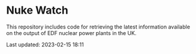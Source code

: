 # Nuke Watch

This repository includes code for retrieving the latest information available on the output of EDF nuclear power plants in the UK.

Last updated: 2023-02-15 18:11